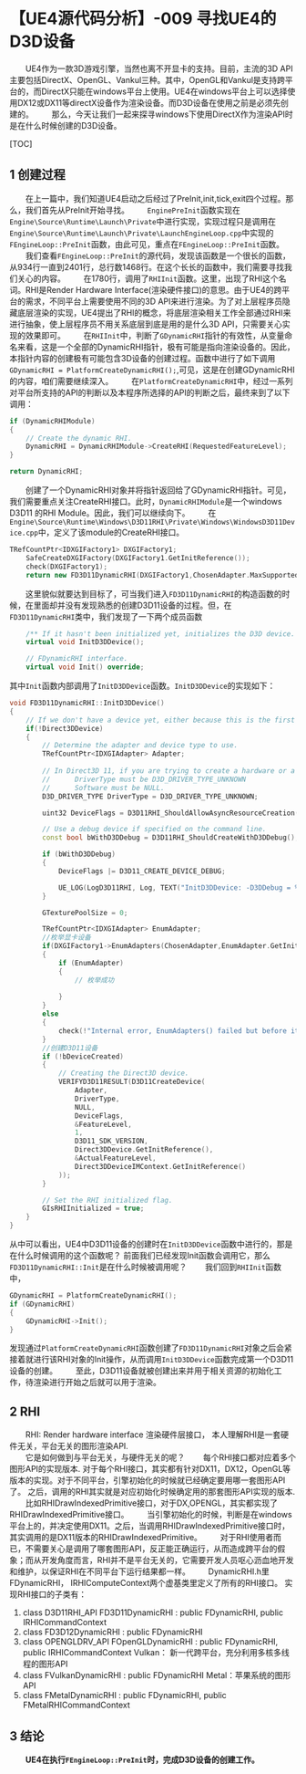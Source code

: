 # 【UE4源代码分析】-009 寻找UE4的D3D设备
&emsp;&emsp;UE4作为一款3D游戏引擎，当然也离不开显卡的支持。目前，主流的3D API主要包括DirectX、OpenGL、Vankul三种。其中，OpenGL和Vankul是支持跨平台的，而DirectX只能在windows平台上使用。UE4在windows平台上可以选择使用DX12或DX11等directX设备作为渲染设备。而D3D设备在使用之前是必须先创建的。
&emsp;&emsp;那么，今天让我们一起来探寻windows下使用DirectX作为渲染API时是在什么时候创建的D3D设备。

[TOC]

## 1 创建过程
&emsp;&emsp;在上一篇中，我们知道UE4启动之后经过了PreInit,init,tick,exit四个过程。那么，我们首先从PreInit开始寻找。
&emsp;&emsp;`EnginePreInit`函数实现在`Engine\Source\Runtime\Launch\Private`中进行实现，实现过程只是调用在`Engine\Source\Runtime\Launch\Private\LaunchEngineLoop.cpp`中实现的`FEngineLoop::PreInit`函数，由此可见，重点在`FEngineLoop::PreInit`函数。
&emsp;&emsp;我们查看`FEngineLoop::PreInit`的源代码，发现该函数是一个很长的函数，从934行一直到2401行，总行数1468行。在这个长长的函数中，我们需要寻找我们关心的内容。
&emsp;&emsp;在1780行，调用了`RHIInit`函数。这里，出现了RHI这个名词。RHI是Render Hardware Interface(渲染硬件接口)的意思。由于UE4的跨平台的需求，不同平台上需要使用不同的3D API来进行渲染。为了对上层程序员隐藏底层渲染的实现，UE4提出了RHI的概念，将底层渲染相关工作全部通过RHI来进行抽象，使上层程序员不用关系底层到底是用的是什么3D API，只需要关心实现的效果即可。
&emsp;&emsp;在`RHIInit`中，判断了`GDynamicRHI`指针的有效性，从变量命名来看，这是一个全部的DynamicRHI指针，极有可能是指向渲染设备的。因此，本指针内容的创建极有可能包含3D设备的创建过程。函数中进行了如下调用`GDynamicRHI = PlatformCreateDynamicRHI();`,可见，这是在创建GDynamicRHI的内容，咱们需要继续深入。
&emsp;&emsp;在`PlatformCreateDynamicRHI`中，经过一系列对平台所支持的API的判断以及本程序所选择的API的判断之后，最终来到了以下调用：
```C++
if (DynamicRHIModule)
{
	// Create the dynamic RHI.
	DynamicRHI = DynamicRHIModule->CreateRHI(RequestedFeatureLevel);
}

return DynamicRHI;
```
&emsp;&emsp;创建了一个DynamicRHI对象并将指针返回给了GDynamicRHI指针。可见，我们需要重点关注CreateRHI接口。此时，`DynamicRHIModule`是一个windows D3D11 的RHI Module。因此，我们可以继续向下。
&emsp;&emsp;在`Engine\Source\Runtime\Windows\D3D11RHI\Private\Windows\WindowsD3D11Device.cpp`中，定义了该module的CreateRHI接口。
```C++
TRefCountPtr<IDXGIFactory1> DXGIFactory1;
	SafeCreateDXGIFactory(DXGIFactory1.GetInitReference());
	check(DXGIFactory1);
	return new FD3D11DynamicRHI(DXGIFactory1,ChosenAdapter.MaxSupportedFeatureLevel,ChosenAdapter.AdapterIndex,ChosenDescription);
```
&emsp;&emsp;这里貌似就要达到目标了，可当我们进入`FD3D11DynamicRHI`的构造函数的时候，在里面却并没有发现熟悉的创建D3D11设备的过程。但，在`FD3D11DynamicRHI`类中，我们发现了一下两个成员函数
```C++
	/** If it hasn't been initialized yet, initializes the D3D device. */
	virtual void InitD3DDevice();

	// FDynamicRHI interface.
	virtual void Init() override;
```
其中`Init`函数内部调用了`InitD3DDevice`函数。`InitD3DDevice`的实现如下：
```C++
void FD3D11DynamicRHI::InitD3DDevice()
{
	// If we don't have a device yet, either because this is the first viewport, or the old device was removed, create a device.
	if(!Direct3DDevice)
	{
		// Determine the adapter and device type to use.
		TRefCountPtr<IDXGIAdapter> Adapter;
		
		// In Direct3D 11, if you are trying to create a hardware or a software device, set pAdapter != NULL which constrains the other inputs to be:
		//		DriverType must be D3D_DRIVER_TYPE_UNKNOWN 
		//		Software must be NULL. 
		D3D_DRIVER_TYPE DriverType = D3D_DRIVER_TYPE_UNKNOWN;	

		uint32 DeviceFlags = D3D11RHI_ShouldAllowAsyncResourceCreation() ? 0 : D3D11_CREATE_DEVICE_SINGLETHREADED;

		// Use a debug device if specified on the command line.
		const bool bWithD3DDebug = D3D11RHI_ShouldCreateWithD3DDebug();

		if (bWithD3DDebug)
		{
			DeviceFlags |= D3D11_CREATE_DEVICE_DEBUG;

			UE_LOG(LogD3D11RHI, Log, TEXT("InitD3DDevice: -D3DDebug = %s"), bWithD3DDebug ? TEXT("on") : TEXT("off"));
		}

		GTexturePoolSize = 0;

		TRefCountPtr<IDXGIAdapter> EnumAdapter;
        //枚举显卡设备
		if(DXGIFactory1->EnumAdapters(ChosenAdapter,EnumAdapter.GetInitReference()) != DXGI_ERROR_NOT_FOUND)
		{
			if (EnumAdapter)
			{
				// 枚举成功
				
			}
		}
		else
		{
			check(!"Internal error, EnumAdapters() failed but before it worked")
		}
		//创建D3D11设备
		if (!bDeviceCreated)
		{
			// Creating the Direct3D device.
			VERIFYD3D11RESULT(D3D11CreateDevice(
				Adapter,
				DriverType,
				NULL,
				DeviceFlags,
				&FeatureLevel,
				1,
				D3D11_SDK_VERSION,
				Direct3DDevice.GetInitReference(),
				&ActualFeatureLevel,
				Direct3DDeviceIMContext.GetInitReference()
			));
		}

		// Set the RHI initialized flag.
		GIsRHIInitialized = true;
	}
}
```
从中可以看出，UE4中D3D11设备的创建时在`InitD3DDevice`函数中进行的，那是在什么时候调用的这个函数呢？
前面我们已经发现Init函数会调用它，那么`FD3D11DynamicRHI::Init`是在什么时候被调用呢？
&emsp;&emsp;我们回到`RHIInit`函数中，
```C++
GDynamicRHI = PlatformCreateDynamicRHI();
if (GDynamicRHI)
{
	GDynamicRHI->Init();
}
```
发现通过`PlatformCreateDynamicRHI`函数创建了`FD3D11DynamicRHI`对象之后会紧接着就进行该RHI对象的Init操作，从而调用`InitD3DDevice`函数完成第一个D3D11设备的创建。
&emsp;&emsp;至此，D3D11设备就被创建出来并用于相关资源的初始化工作，待渲染进行开始之后就可以用于渲染。
## 2 RHI
&emsp;&emsp;RHI: Render hardware interface 渲染硬件层接口， 本人理解RHI是一套硬件无关，平台无关的图形渲染API.  
&emsp;&emsp;它是如何做到与平台无关，与硬件无关的呢？
&emsp;&emsp;每个RHI接口都对应着多个图形API的实现版本. 对于每个RHI接口，其实都有针对DX11，DX12，OpenGL等版本的实现。对于不同平台，引擎初始化的时候就已经确定要用哪一套图形API了。 之后，调用的RHI其实就是对应初始化时候确定用的那套图形API实现的版本.
&emsp;&emsp;比如RHIDrawIndexedPrimitive接口，对于DX,OPENGL，其实都实现了RHIDrawIndexedPrimitive接口。
&emsp;&emsp;当引擎初始化的时候，判断是在windows平台上的，并决定使用DX11。之后，当调用RHIDrawIndexedPrimitive接口时，其实调用的是DX11版本的RHIDrawIndexedPrimitive。
&emsp;&emsp;对于RHI使用者而已，不需要关心是调用了哪套图形API，反正能正确运行，从而造成跨平台的假象；而从开发角度而言，RHI并不是平台无关的，它需要开发人员呕心沥血地开发和维护，以保证RHI在不同平台下运行结果都一样。
&emsp;&emsp;DynamicRHI.h里 FDynamicRHI， IRHIComputeContext两个虚基类里定义了所有的RHI接口。
实现RHI接口的子类有：
1. class D3D11RHI_API FD3D11DynamicRHI : public FDynamicRHI, public IRHICommandContext
2. class FD3D12DynamicRHI : public FDynamicRHI
3. class OPENGLDRV_API FOpenGLDynamicRHI : public FDynamicRHI, public IRHICommandContext
Vulkan： 新一代跨平台，充分利用多核多线程的图形API
1. class FVulkanDynamicRHI : public FDynamicRHI
Metal：苹果系统的图形API             
5. class FMetalDynamicRHI : public FDynamicRHI, public FMetalRHICommandContext
## 3 结论
&emsp;&emsp;**UE4在执行`FEngineLoop::PreInit`时，完成D3D设备的创建工作。**